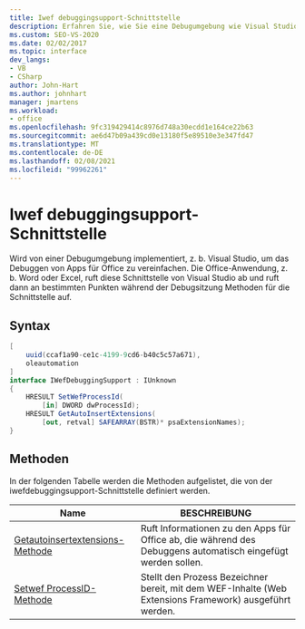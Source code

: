 ```yaml
---
title: Iwef debuggingsupport-Schnittstelle
description: Erfahren Sie, wie Sie eine Debugumgebung wie Visual Studio verwenden können, um das Debugging von Microsoft Office Anwendungen zu vereinfachen.
ms.custom: SEO-VS-2020
ms.date: 02/02/2017
ms.topic: interface
dev_langs:
- VB
- CSharp
author: John-Hart
ms.author: johnhart
manager: jmartens
ms.workload:
- office
ms.openlocfilehash: 9fc319429414c8976d748a30ecdd1e164ce22b63
ms.sourcegitcommit: ae6d47b09a439cd0e13180f5e89510e3e347fd47
ms.translationtype: MT
ms.contentlocale: de-DE
ms.lasthandoff: 02/08/2021
ms.locfileid: "99962261"
---
```

# <a name="iwefdebuggingsupport-interface"></a>Iwef debuggingsupport-Schnittstelle
  Wird von einer Debugumgebung implementiert, z. b. Visual Studio, um das Debuggen von Apps für Office zu vereinfachen. Die Office-Anwendung, z. b. Word oder Excel, ruft diese Schnittstelle von Visual Studio ab und ruft dann an bestimmten Punkten während der Debugsitzung Methoden für die Schnittstelle auf.

## <a name="syntax"></a>Syntax

```csharp
[
    uuid(ccaf1a90-ce1c-4199-9cd6-b40c5c57a671),
    oleautomation
]
interface IWefDebuggingSupport : IUnknown
{
    HRESULT SetWefProcessId(
        [in] DWORD dwProcessId);
    HRESULT GetAutoInsertExtensions(
        [out, retval] SAFEARRAY(BSTR)* psaExtensionNames);
}
```

## <a name="methods"></a>Methoden
 In der folgenden Tabelle werden die Methoden aufgelistet, die von der iwefdebuggingsupport-Schnittstelle definiert werden.

|Name|BESCHREIBUNG|
|----------|-----------------|
|[Getautoinsertextensions-Methode](../vsto/getautoinsertextensions-method.md)|Ruft Informationen zu den Apps für Office ab, die während des Debuggens automatisch eingefügt werden sollen.|
|[Setwef ProcessID-Methode](../vsto/setwefprocessid-method.md)|Stellt den Prozess Bezeichner bereit, mit dem WEF-Inhalte (Web Extensions Framework) ausgeführt werden.|
